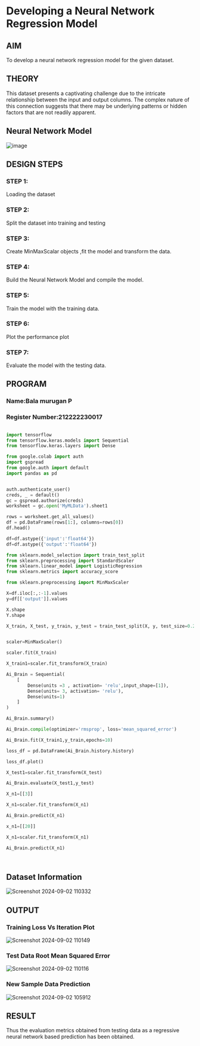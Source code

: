 # Developing a Neural Network Regression Model

## AIM

To develop a neural network regression model for the given dataset.

## THEORY

This dataset presents a captivating challenge due to the intricate relationship between the input and output columns. The complex nature of this connection suggests that there may be underlying patterns or hidden factors that are not readily apparent.

## Neural Network Model

![image](https://github.com/user-attachments/assets/4bd0e5aa-bbcc-43e9-afb5-eb54ea57dc6f)

## DESIGN STEPS

### STEP 1:

Loading the dataset

### STEP 2:

Split the dataset into training and testing

### STEP 3:

Create MinMaxScalar objects ,fit the model and transform the data.

### STEP 4:

Build the Neural Network Model and compile the model.

### STEP 5:

Train the model with the training data.

### STEP 6:

Plot the performance plot

### STEP 7:

Evaluate the model with the testing data.

## PROGRAM
### Name:Bala murugan P
### Register Number:212222230017
```python

import tensorflow
from tensorflow.keras.models import Sequential
from tensorflow.keras.layers import Dense

from google.colab import auth
import gspread
from google.auth import default
import pandas as pd


auth.authenticate_user()
creds, _ = default()
gc = gspread.authorize(creds)
worksheet = gc.open('MyMLData').sheet1

rows = worksheet.get_all_values()
df = pd.DataFrame(rows[1:], columns=rows[0])
df.head()

df=df.astype({'input':'float64'})
df=df.astype({'output':'float64'})

from sklearn.model_selection import train_test_split
from sklearn.preprocessing import StandardScaler
from sklearn.linear_model import LogisticRegression
from sklearn.metrics import accuracy_score

from sklearn.preprocessing import MinMaxScaler

X=df.iloc[:,:-1].values
y=df[['output']].values

X.shape
Y.shape

X_train, X_test, y_train, y_test = train_test_split(X, y, test_size=0.2, random_state=33)


scaler=MinMaxScaler()

scaler.fit(X_train)

X_train1=scaler.fit_transform(X_train)

Ai_Brain = Sequential(
    [
        Dense(units =3 , activation= 'relu',input_shape=[1]),
        Dense(units= 3, activation= 'relu'),
        Dense(units=1)
    ]
)

Ai_Brain.summary()

Ai_Brain.compile(optimizer='rmsprop', loss='mean_squared_error')

Ai_Brain.fit(X_train1,y_train,epochs=10)

loss_df = pd.DataFrame(Ai_Brain.history.history)

loss_df.plot()

X_test1=scaler.fit_transform(X_test)

Ai_Brain.evaluate(X_test1,y_test)

X_n1=[[3]]

X_n1=scaler.fit_transform(X_n1)

Ai_Brain.predict(X_n1)

x_n1=[[20]]

X_n1=scaler.fit_transform(X_n1)

Ai_Brain.predict(X_n1)




```
## Dataset Information

![Screenshot 2024-09-02 110332](https://github.com/user-attachments/assets/ac2494b5-4582-4de2-9957-aeaef02ec19d)

## OUTPUT

### Training Loss Vs Iteration Plot

![Screenshot 2024-09-02 110149](https://github.com/user-attachments/assets/d6dfae5c-1c2d-4c52-88be-55d068d4ce19)


### Test Data Root Mean Squared Error

![Screenshot 2024-09-02 110116](https://github.com/user-attachments/assets/92a66f9c-13a3-4deb-be46-0eafab3c8cfe)

### New Sample Data Prediction

![Screenshot 2024-09-02 105912](https://github.com/user-attachments/assets/00db397a-49ec-4906-b675-e62a1598ab4c)



## RESULT

Thus the evaluation metrics obtained from testing data as a regressive neural network based prediction has been obtained.

